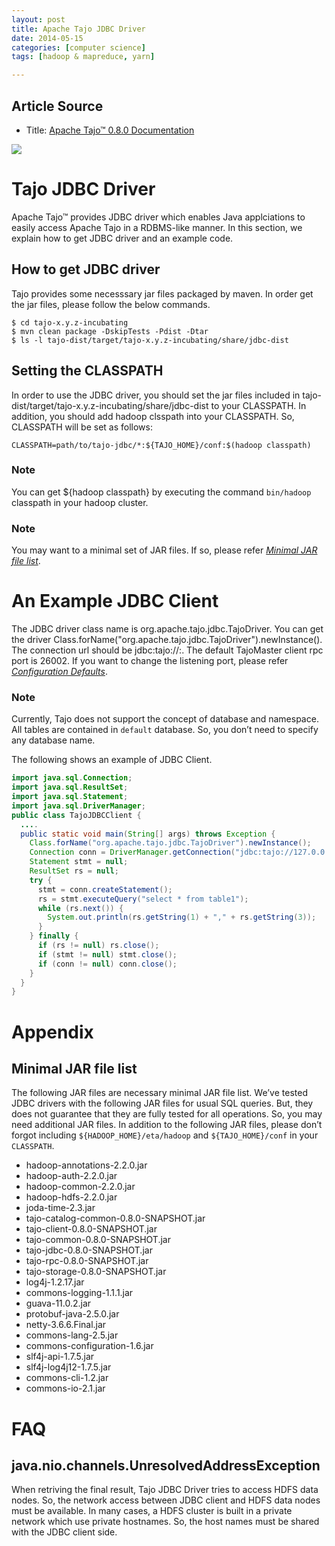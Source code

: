 ```yaml
---
layout: post
title: Apache Tajo JDBC Driver
date: 2014-05-15
categories: [computer science]
tags: [hadoop & mapreduce, yarn]

---
```


## Article Source
* Title: [Apache Tajo™ 0.8.0 Documentation](http://tajo.apache.org/docs/0.8.0/jdbc_driver.html)

[![](http://sungsoo.github.com/images/tajo-documentation.png)](http://sungsoo.github.com/images/tajo-documentation.png)

# Tajo JDBC Driver
Apache Tajo™ provides JDBC driver which enables Java applciations to easily access Apache Tajo in a RDBMS-like manner. In this section, we explain how to get JDBC driver and an example code.

## How to get JDBC driver
Tajo provides some necesssary jar files packaged by maven. In order get the jar files, please follow the below commands.

```
$ cd tajo-x.y.z-incubating
$ mvn clean package -DskipTests -Pdist -Dtar
$ ls -l tajo-dist/target/tajo-x.y.z-incubating/share/jdbc-dist
```

## Setting the CLASSPATH
In order to use the JDBC driver, you should set the jar files included in tajo-dist/target/tajo-x.y.z-incubating/share/jdbc-dist to your CLASSPATH. In addition, you should add hadoop clsspath into your CLASSPATH. So, CLASSPATH will be set as follows:

	CLASSPATH=path/to/tajo-jdbc/*:${TAJO_HOME}/conf:$(hadoop classpath)

### Note

You can get ${hadoop classpath} by executing the command `bin/hadoop` classpath in your hadoop cluster.

### Note

You may want to a minimal set of JAR files. If so, please refer [*Minimal JAR file list*](http://tajo.apache.org/docs/0.8.0/jdbc_driver.html#minimal-jar-files).

# An Example JDBC Client
The JDBC driver class name is org.apache.tajo.jdbc.TajoDriver. You can get the driver Class.forName("org.apache.tajo.jdbc.TajoDriver").newInstance(). The connection url should be jdbc:tajo://<TajoMaster hostname>:<TajoMaster client rpc port>. The default TajoMaster client rpc port is 26002. If you want to change the listening port, please refer [*Configuration Defaults*](http://tajo.apache.org/docs/0.8.0/configuration/configuration_defaults.html).

### Note

Currently, Tajo does not support the concept of database and namespace. All tables are contained in `default` database. So, you don’t need to specify any database name.

The following shows an example of JDBC Client.

```java
import java.sql.Connection;
import java.sql.ResultSet;
import java.sql.Statement;
import java.sql.DriverManager;
public class TajoJDBCClient {
  ....
  public static void main(String[] args) throws Exception {
    Class.forName("org.apache.tajo.jdbc.TajoDriver").newInstance();
    Connection conn = DriverManager.getConnection("jdbc:tajo://127.0.0.1:26002");
    Statement stmt = null;
    ResultSet rs = null;
    try {
      stmt = conn.createStatement();
      rs = stmt.executeQuery("select * from table1");
      while (rs.next()) {
        System.out.println(rs.getString(1) + "," + rs.getString(3));
      }
    } finally {
      if (rs != null) rs.close();
      if (stmt != null) stmt.close();
      if (conn != null) conn.close();
    }
  }
}
```

# Appendix
## Minimal JAR file list
The following JAR files are necessary minimal JAR file list. We’ve tested JDBC drivers with the following JAR files for usual SQL queries. But, they does not guarantee that they are fully tested for all operations. So, you may need additional JAR files. In addition to the following JAR files, please don’t forgot including `${HADOOP_HOME}/eta/hadoop` and `${TAJO_HOME}/conf` in your `CLASSPATH`.

* hadoop-annotations-2.2.0.jar
* hadoop-auth-2.2.0.jar
* hadoop-common-2.2.0.jar
* hadoop-hdfs-2.2.0.jar
* joda-time-2.3.jar
* tajo-catalog-common-0.8.0-SNAPSHOT.jar
* tajo-client-0.8.0-SNAPSHOT.jar
* tajo-common-0.8.0-SNAPSHOT.jar
* tajo-jdbc-0.8.0-SNAPSHOT.jar
* tajo-rpc-0.8.0-SNAPSHOT.jar
* tajo-storage-0.8.0-SNAPSHOT.jar
* log4j-1.2.17.jar
* commons-logging-1.1.1.jar
* guava-11.0.2.jar
* protobuf-java-2.5.0.jar
* netty-3.6.6.Final.jar
* commons-lang-2.5.jar
* commons-configuration-1.6.jar
* slf4j-api-1.7.5.jar
* slf4j-log4j12-1.7.5.jar
* commons-cli-1.2.jar
* commons-io-2.1.jar

# FAQ
## java.nio.channels.UnresolvedAddressException

When retriving the final result, Tajo JDBC Driver tries to access HDFS data nodes. So, the network access between JDBC client and HDFS data nodes must be available. In many cases, a HDFS cluster is built in a private network which use private hostnames. So, the host names must be shared with the JDBC client side.